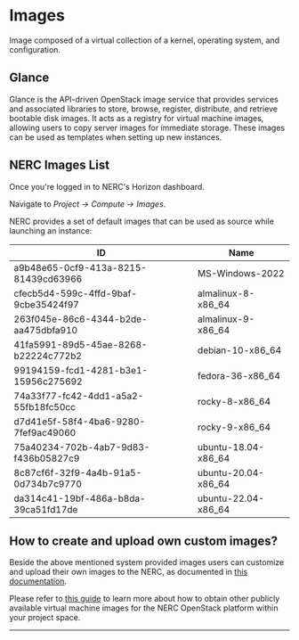 # Images

Image composed of a virtual collection of a kernel, operating system, and configuration.

## Glance

Glance is the API-driven OpenStack image service that provides services and associated
libraries to store, browse, register, distribute, and retrieve bootable disk images.
It acts as a registry for virtual machine images, allowing users to copy server
images for immediate storage. These images can be used as templates when setting
up new instances.

## NERC Images List

Once you're logged in to NERC's Horizon dashboard.

Navigate to *Project -> Compute -> Images*.

NERC provides a set of default images that can be used as source while launching
an instance:

|  ID                                    | Name                 |
| -------------------------------------- | -------------------- |
|  a9b48e65-0cf9-413a-8215-81439cd63966  | MS-Windows-2022      |
|  cfecb5d4-599c-4ffd-9baf-9cbe35424f97  | almalinux-8-x86_64   |
|  263f045e-86c6-4344-b2de-aa475dbfa910  | almalinux-9-x86_64   |
|  41fa5991-89d5-45ae-8268-b22224c772b2  | debian-10-x86_64     |
|  99194159-fcd1-4281-b3e1-15956c275692  | fedora-36-x86_64     |
|  74a33f77-fc42-4dd1-a5a2-55fb18fc50cc  | rocky-8-x86_64       |
|  d7d41e5f-58f4-4ba6-9280-7fef9ac49060  | rocky-9-x86_64       |
|  75a40234-702b-4ab7-9d83-f436b05827c9  | ubuntu-18.04-x86_64  |
|  8c87cf6f-32f9-4a4b-91a5-0d734b7c9770  | ubuntu-20.04-x86_64  |
|  da314c41-19bf-486a-b8da-39ca51fd17de  | ubuntu-22.04-x86_64  |

## How to create and upload own custom images?

Beside the above mentioned system provided images users can customize and upload
their own images to the NERC, as documented in [this documentation](../advanced-openstack-topics/setting-up-your-own-images/how-to-build-windows-image.md).

Please refer to [this guide](https://docs.openstack.org/image-guide/obtain-images.html)
to learn more about how to obtain other publicly available virtual machine images
for the NERC OpenStack platform within your project space.

---
